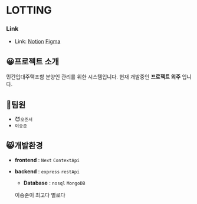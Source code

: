 # LOTTING

### Link
- Link: [Notion][Notionlink] [Figma][Figmalink]

[Notionlink]: https://jjuin.notion.site/Lotting-d4210880c6534cfbb42eca4c1cd16fab?pvs=4 "Go Notion"
[Figmalink]: https://www.figma.com/file/gDD2pXc71Xyv3EucwpkhRq/LOTTING?type=design&node-id=0%3A1&mode=design&t=v2TVIKtte7EVgiUI-1 "Go Figma"

## 😀프로젝트 소개
민간입대주택조함 분양인 관리를 위한 시스템입니다.
현재 개발중인 **프로젝트 외주** 입니다.

## 🤵팀원
-  😈`오준서` 
-  `이승준` 

## 😸개발환경
  - **frontend** : `Next` `ContextApi`
  - **backend** : `express` `restApi`
    - **Database** : `nosql` `MongoDB`

    이승준이 최고다
    별로다

